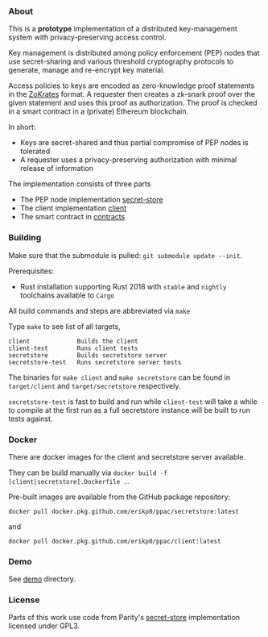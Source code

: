 ### About

This is a **prototype** implementation of a distributed key-management system with privacy-preserving access control.

Key management is distributed among policy enforcement (PEP) nodes that use secret-sharing and various threshold
cryptography protocols to generate, manage and re-encrypt key material.

Access policies to keys are encoded as zero-knowledge proof statements in the [ZoKrates](https://github.com/zokrates/zokrates) format.
A requester then creates a zk-snark proof over the given statement and uses this proof as authorization. The proof is
checked in a smart contract in a (private) Ethereum blockchain.

In short:

 * Keys are secret-shared and thus partial compromise of PEP nodes is tolerated
 * A requester uses a privacy-preserving authorization with minimal release of information

The implementation consists of three parts
 - The PEP node implementation [secret-store](/secret-store)
 - The client implementation [client](/client)
 - The smart contract in [contracts](/contracts)

### Building

Make sure that the submodule is pulled: `git submodule update --init`.

Prerequisites:
- Rust installation supporting Rust 2018 with `stable` and `nightly` toolchains available to `Cargo`

All build commands and steps are abbreviated via `make`

Type `make` to see list of all targets,
```
client             Builds the client
client-test        Runs client tests
secretstore        Builds secretstore server
secretstore-test   Runs secretstore server tests
```

The binaries for `make client` and `make secretstore` can be found in `target/client` and `target/secretstore` respectively.

`secretstore-test` is fast to build and run while `client-test` will take a while to compile at the first run as a full secretstore instance will be built to run tests against.

### Docker
There are docker images for the client and secretstore server available.

They can be build manually via `docker build -f [client|secretstore].Dockerfile .`.

Pre-built images are available from the GitHub package repository:
```
docker pull docker.pkg.github.com/erikp0/ppac/secretstore:latest
```
and
```
docker pull docker.pkg.github.com/erikp0/ppac/client:latest
```

### Demo

See [demo](/demo) directory.

### License
Parts of this work use code from Parity's [secret-store](https://github.com/paritytech/secret-store) implementation licensed under GPL3.
